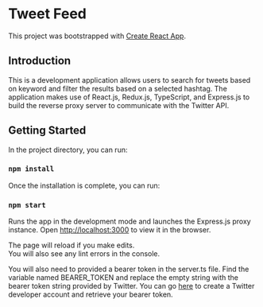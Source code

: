 Tweet Feed
===============================

This project was bootstrapped with [Create React App](https://github.com/facebook/create-react-app).

## Introduction

This is a development application allows users to search for tweets based on keyword and filter the results based on a selected hashtag. The application makes use of React.js, Redux.js, TypeScript, and Express.js to build the reverse proxy server to communicate with the Twitter API. 

## Getting Started

In the project directory, you can run:

### `npm install`

Once the installation is complete, you can run:

### `npm start`

Runs the app in the development mode and launches the Express.js proxy instance.
Open [http://localhost:3000](http://localhost:3000) to view it in the browser.

The page will reload if you make edits.\
You will also see any lint errors in the console.

You will also need to provided a bearer token in the server.ts file. Find the variable named BEARER_TOKEN and replace the empty string with the bearer token string provided by Twitter.
You can go [here](https://developer.twitter.com/en/apply-for-access) to create a Twitter developer account and retrieve your bearer token.
